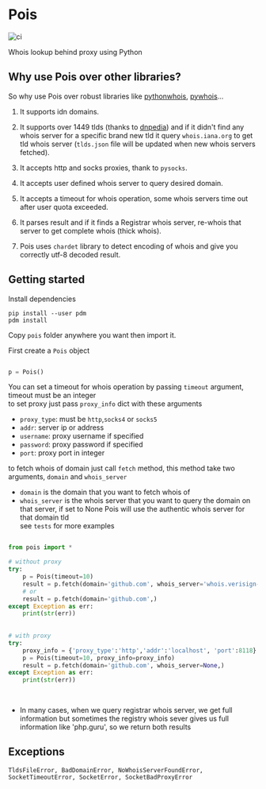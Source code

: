 # Pois

![ci](https://github.com/mirhmousavi/Pois/actions/workflows/ci.yaml/badge.svg)


Whois lookup behind proxy using Python


## Why use Pois over other libraries?

So why use Pois over robust libraries like [pythonwhois](https://github.com/joepie91/python-whois), [pywhois](https://bitbucket.org/richardpenman/pywhois)...

1. It supports idn domains.

2. It supports over 1449 tlds (thanks to [dnpedia](https://dnpedia.com/tlds/)) and if it didn't find any whois server for a specific brand new tld
 it query `whois.iana.org` to get tld whois server (`tlds.json` file will be updated when new whois servers fetched).

3. It accepts http and socks proxies, thank to `pysocks`.

4. It accepts user defined whois server to query desired domain.

5. It accepts a timeout for whois operation, some whois servers time out after user quota exceeded.

6. It parses result and if it finds a Registrar whois server, re-whois that server to get complete whois (thick whois).

7. Pois uses `chardet` library to detect encoding of whois and give you correctly utf-8 decoded result.


## Getting started

Install dependencies

```
pip install --user pdm
pdm install
```

Copy `pois` folder anywhere you want then import it.

First create a `Pois` object

```python

p = Pois()

```

You can set a timeout for whois operation by passing `timeout` argument, timeout must be an integer <br>
to set proxy just pass `proxy_info` dict with these arguments<br>

- `proxy_type`: must be `http`,`socks4` or `socks5`<br>
- `addr`: server ip or address<br>
- `username`: proxy username if specified<br>
- `password`: proxy password if specified<br>
- `port`: proxy port in integer<br>

to fetch whois of  domain just call `fetch` method, this method take two arguments, `domain` and `whois_server`
- `domain` is the domain that you want to fetch whois of<br>
- `whois_server` is the whois server that you want to query the domain on that server, if set to None Pois will use
the authentic whois server for that domain tld<br>
see `tests` for more examples


```python

from pois import *

# without proxy
try:
    p = Pois(timeout=10)
    result = p.fetch(domain='github.com', whois_server='whois.verisign-grs.com')
    # or
    result = p.fetch(domain='github.com',)
except Exception as err:
    print(str(err))
    
    
# with proxy
try:
    proxy_info = {'proxy_type':'http','addr':'localhost', 'port':8118}
    p = Pois(timeout=10, proxy_info=proxy_info)
    result = p.fetch(domain='github.com', whois_server=None,)
except Exception as err:
    print(str(err))
    
    
```

- In many cases, when we query registrar whois server, we get full information but sometimes the registry whois sever gives us full information like 'php.guru', so we return both results



## Exceptions


```
TldsFileError, BadDomainError, NoWhoisServerFoundError, SocketTimeoutError, SocketError, SocketBadProxyError

```
